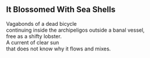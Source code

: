 It Blossomed With Sea Shells
----------------------------
Vagabonds of a dead bicycle  
continuing inside the archipeligos outside a banal vessel,  
free as a shifty lobster.  
A current of clear sun  
that does not know why it flows and mixes.  
